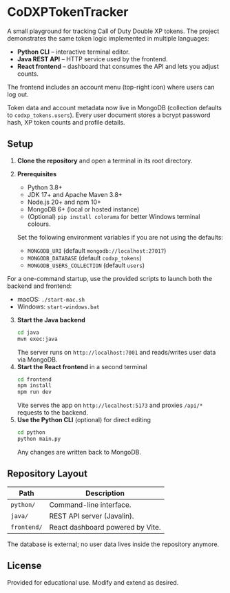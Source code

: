 # CoDXPTokenTracker

A small playground for tracking Call of Duty Double XP tokens. The project demonstrates the same token logic implemented in multiple languages:

- **Python CLI** – interactive terminal editor.
- **Java REST API** – HTTP service used by the frontend.
- **React frontend** – dashboard that consumes the API and lets you adjust counts.

The frontend includes an account menu (top-right icon) where users can log out.

Token data and account metadata now live in MongoDB (collection defaults to `codxp_tokens.users`). Every user document stores a bcrypt password hash, XP token counts and profile details.

## Setup

1. **Clone the repository** and open a terminal in its root directory.
2. **Prerequisites**
   - Python 3.8+
   - JDK 17+ and Apache Maven 3.8+
   - Node.js 20+ and npm 10+
   - MongoDB 6+ (local or hosted instance)
   - (Optional) `pip install colorama` for better Windows terminal colours.

   Set the following environment variables if you are not using the defaults:

   - `MONGODB_URI` (default `mongodb://localhost:27017`)
   - `MONGODB_DATABASE` (default `codxp_tokens`)
   - `MONGODB_USERS_COLLECTION` (default `users`)

For a one-command startup, use the provided scripts to launch both the backend and frontend:

- macOS: `./start-mac.sh`
- Windows: `start-windows.bat`

3. **Start the Java backend**
   ```bash
   cd java
   mvn exec:java
   ```
   The server runs on `http://localhost:7001` and reads/writes user data via MongoDB.
4. **Start the React frontend** in a second terminal
   ```bash
   cd frontend
   npm install
   npm run dev
   ```
   Vite serves the app on `http://localhost:5173` and proxies `/api/*` requests to the backend.
5. **Use the Python CLI** (optional) for direct editing
   ```bash
   cd python
   python main.py
   ```
   Any changes are written back to MongoDB.

## Repository Layout

| Path       | Description                     |
|------------|---------------------------------|
| `python/`  | Command-line interface.         |
| `java/`    | REST API server (Javalin).      |
| `frontend/`| React dashboard powered by Vite.|

The database is external; no user data lives inside the repository anymore.

## License

Provided for educational use. Modify and extend as desired.
